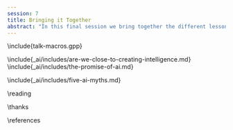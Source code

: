 ```yaml
---
session: 7
title: Bringing it Together
abstract: "In this final session we bring together the different lessons learned about the new wave of technologies."
---
```


\include{talk-macros.gpp}


\include{_ai/includes/are-we-close-to-creating-intelligence.md}
\include{_ai/includes/the-promise-of-ai.md} 
<!-- See the great AI fallacy -->
\include{_ai/includes/five-ai-myths.md}

\reading

\thanks

\references
